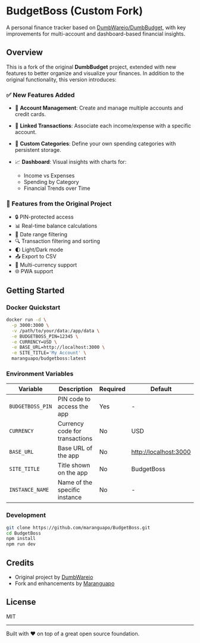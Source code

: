 # BudgetBoss (Custom Fork)

A personal finance tracker based on [DumbWareio/DumbBudget](https://github.com/DumbWareio/DumbBudget), with key improvements for multi-account and dashboard-based financial insights.

## Overview

This is a fork of the original **DumbBudget** project, extended with new features to better organize and visualize your finances. In addition to the original functionality, this version introduces:

### ✅ New Features Added

* 🏦 **Account Management**: Create and manage multiple accounts and credit cards.
* 🔗 **Linked Transactions**: Associate each income/expense with a specific account.
* 🧠 **Custom Categories**: Define your own spending categories with persistent storage.
* 📈 **Dashboard**: Visual insights with charts for:

  * Income vs Expenses
  * Spending by Category
  * Financial Trends over Time

### 🔄 Features from the Original Project

* 🔒 PIN-protected access
* 📊 Real-time balance calculations
* 📅 Date range filtering
* 🔍 Transaction filtering and sorting
* 🌓 Light/Dark mode
* 📤 Export to CSV
* 💱 Multi-currency support
* 🌐 PWA support

## Getting Started

### Docker Quickstart

```bash
docker run -d \
  -p 3000:3000 \
  -v /path/to/your/data:/app/data \
  -e BUDGETBOSS_PIN=12345 \
  -e CURRENCY=USD \
  -e BASE_URL=http://localhost:3000 \
  -e SITE_TITLE='My Account' \
  maranguapo/budgetboss:latest
```

### Environment Variables

| Variable         | Description                    | Required | Default                                        |
| ---------------- | ------------------------------ | -------- | ---------------------------------------------- |
| `BUDGETBOSS_PIN` | PIN code to access the app     | Yes      | -                                              |
| `CURRENCY`       | Currency code for transactions | No       | USD                                            |
| `BASE_URL`       | Base URL of the app            | No       | [http://localhost:3000](http://localhost:3000) |
| `SITE_TITLE`     | Title shown on the app         | No       | BudgetBoss                                     |
| `INSTANCE_NAME`  | Name of the specific instance  | No       | -                                              |

### Development

```bash
git clone https://github.com/maranguapo/BudgetBoss.git
cd BudgetBoss
npm install
npm run dev
```

## Credits

* Original project by [DumbWareio](https://github.com/DumbWareio/DumbBudget)
* Fork and enhancements by [Maranguapo](https://github.com/maranguapo)

## License

MIT

---

Built with ❤️ on top of a great open source foundation.
